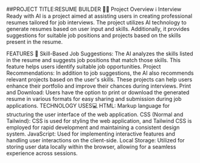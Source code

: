 ##PROJECT TITLE:RESUME BUILDER 💼🤖
Project Overview ℹ️
Interview Ready with AI is a project aimed at assisting users in creating professional resumes tailored for job interviews. The project utilizes AI technology to generate resumes based on user input and skills. Additionally, it provides suggestions for suitable job positions and projects based on the skills present in the resume.

FEATURES 🌟
Skill-Based Job Suggestions: The AI analyzes the skills listed in the resume and suggests job positions that match those skills. This feature helps users identify suitable job opportunities.
Project Recommendations: In addition to job suggestions, the AI also recommends relevant projects based on the user's skills. These projects can help users enhance their portfolio and improve their chances during interviews.
Print and Download: Users have the option to print or download the generated resume in various formats for easy sharing and submission during job applications.
TECHNOLOGY USES💻
HTML: Markup language for structuring the user interface of the web application.
CSS (Normal and Tailwind): CSS is used for styling the web application, and Tailwind CSS is employed for rapid development and maintaining a consistent design system.
JavaScript: Used for implementing interactive features and handling user interactions on the client-side.
Local Storage: Utilized for storing user data locally within the browser, allowing for a seamless experience across sessions.
